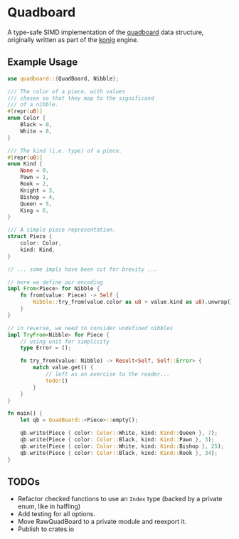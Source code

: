 # Quadboard
A type-safe SIMD implementation of the [quadboard](https://www.chessprogramming.org/Quad-Bitboards) data structure, originally written as part of the [konig](https://github.com/eikopf/konig) engine.

## Example Usage

```rust
use quadboard::{QuadBoard, Nibble};

/// The color of a piece, with values
/// chosen so that they map to the significand
/// of a nibble.
#[repr(u8)]
enum Color {
    Black = 0,
    White = 8,
}

/// The kind (i.e. type) of a piece.
#[repr(u8)]
enum Kind {
    None = 0,
    Pawn = 1,
    Rook = 2,
    Knight = 3,
    Bishop = 4,
    Queen = 5,
    King = 6,
}

/// A simple piece representation.
struct Piece {
    color: Color,
    kind: Kind,
}

// ... some impls have been cut for brevity ...

// here we define our encoding
impl From<Piece> for Nibble {
    fn from(value: Piece) -> Self {
        Nibble::try_from(value.color as u8 + value.kind as u8).unwrap()
    }
}

// in reverse, we need to consider undefined nibbles
impl TryFrom<Nibble> for Piece {
    // using unit for simplicity
    type Error = ();

    fn try_from(value: Nibble) -> Result<Self, Self::Error> {
        match value.get() {
            // left as an exercise to the reader...
            todo!()
        }
    }
}

fn main() {
    let qb = QuadBoard::<Piece>::empty();

    qb.write(Piece { color: Color::White, kind: Kind::Queen }, 7);
    qb.write(Piece { color: Color::Black, kind: Kind::Pawn }, 3);
    qb.write(Piece { color: Color::White, kind: Kind::Bishop }, 25);
    qb.write(Piece { color: Color::Black, kind: Kind::Rook }, 34);
}
```
## TODOs
- Refactor checked functions to use an `Index` type (backed by a private enum, like in halfling)
- Add testing for all options.
- Move RawQuadBoard to a private module and reexport it.
- Publish to crates.io
